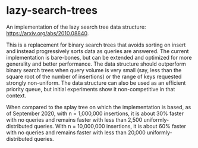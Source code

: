 # lazy-search-trees
An implementation of the lazy search tree data structure: https://arxiv.org/abs/2010.08840.

This is a replacement for binary search trees that avoids sorting on insert and instead progressively sorts data as queries are answered. The current implementation is bare-bones, but can be extended and optimized for more generality and better performance. The data structure should outperform binary search trees when query volume is very small (say, less than the square root of the number of insertions) or the range of keys requested strongly non-uniform. The data structure can also be used as an efficient priority queue, but initial experiments show it non-competitive in that context.

When compared to the splay tree on which the implementation is based, as of September 2020, with n = 1,000,000 insertions, it is about 30% faster with no queries and remains faster with less than 2,500 uniformly-distributed queries. With n = 10,000,000 insertions, it is about 60% faster with no queries and remains faster with less than 20,000 uniformly-distributed queries.
